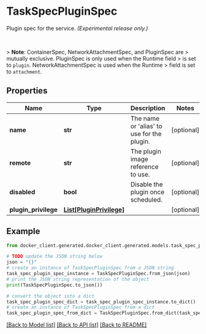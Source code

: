 # TaskSpecPluginSpec

Plugin spec for the service.  *(Experimental release only.)*  <p><br /></p>  > **Note**: ContainerSpec, NetworkAttachmentSpec, and PluginSpec are > mutually exclusive. PluginSpec is only used when the Runtime field > is set to `plugin`. NetworkAttachmentSpec is used when the Runtime > field is set to `attachment`. 

## Properties

Name | Type | Description | Notes
------------ | ------------- | ------------- | -------------
**name** | **str** | The name or &#39;alias&#39; to use for the plugin. | [optional] 
**remote** | **str** | The plugin image reference to use. | [optional] 
**disabled** | **bool** | Disable the plugin once scheduled. | [optional] 
**plugin_privilege** | [**List[PluginPrivilege]**](PluginPrivilege.md) |  | [optional] 

## Example

```python
from docker_client.generated.docker_client.generated.models.task_spec_plugin_spec import TaskSpecPluginSpec

# TODO update the JSON string below
json = "{}"
# create an instance of TaskSpecPluginSpec from a JSON string
task_spec_plugin_spec_instance = TaskSpecPluginSpec.from_json(json)
# print the JSON string representation of the object
print(TaskSpecPluginSpec.to_json())

# convert the object into a dict
task_spec_plugin_spec_dict = task_spec_plugin_spec_instance.to_dict()
# create an instance of TaskSpecPluginSpec from a dict
task_spec_plugin_spec_from_dict = TaskSpecPluginSpec.from_dict(task_spec_plugin_spec_dict)
```
[[Back to Model list]](../README.md#documentation-for-models) [[Back to API list]](../README.md#documentation-for-api-endpoints) [[Back to README]](../README.md)


